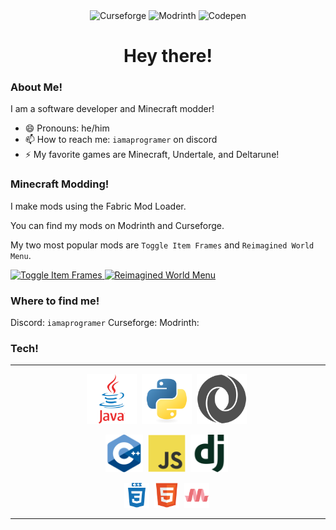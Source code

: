 
<div align="center">
  <img src="https://img.shields.io/badge/Curseforge-black?style=for-the-badge&logo=curseforge" title="Curseforge" alt="Curseforge">
  <img src="https://img.shields.io/badge/Modrinth-black?style=for-the-badge&logo=modrinth" title="Modrinth" alt="Modrinth">
  <img src="https://img.shields.io/badge/Codepen-black?style=for-the-badge&logo=codepen" title="Codepen" alt="Codepen">
</div>
<h1 align="center">Hey there!</h1>

### About Me!

I am a software developer and Minecraft modder!

- 😄 Pronouns: he/him
- 📫 How to reach me: `iamaprogramer` on discord
- ⚡ My favorite games are Minecraft, Undertale, and Deltarune!

### Minecraft Modding!

I make mods using the Fabric Mod Loader.

You can find my mods on Modrinth and Curseforge.

My two most popular mods are `Toggle Item Frames` and `Reimagined World Menu`.

<div>
  <a href="https://www.curseforge.com/minecraft/mc-mods/toggle-item-frames">
    <img src="https://img.shields.io/curseforge/dt/810660?style=for-the-badge&logo=curseforge&label=Toggle%20Item%20Frames&labelColor=black&color=orange" title="Toggle Item Frames" alt="Toggle Item Frames">
  </a>
  <a href="https://www.curseforge.com/minecraft/mc-mods/reimagined-world-menu">
    <img src="https://img.shields.io/curseforge/dt/856261?style=for-the-badge&logo=curseforge&label=Reimagined%20World%20Menu&labelColor=black&color=orange" title="Reimagined World Menu" alt="Reimagined World Menu">
  </a>
</div>

### Where to find me!

Discord: `iamaprogramer`
Curseforge: []()
Modrinth: 

### Tech!

---

<div align="center">
  <img src="https://github.com/devicons/devicon/blob/master/icons/java/java-original-wordmark.svg" title="Java" alt="Java" width="80" height="80"/>&nbsp;
  <img src="https://github.com/devicons/devicon/blob/master/icons/python/python-original.svg" title="Python" alt="Python" width="80" height="80"/>&nbsp;
  <img src="https://github.com/devicons/devicon/blob/master/icons/json/json-plain.svg" title="JSON" alt="JSON" width="80" height="80"/>&nbsp;

  <img src="https://github.com/devicons/devicon/blob/master/icons/cplusplus/cplusplus-original.svg" title="C++" alt="C++" width="60" height="60"/>&nbsp;
  <img src="https://github.com/devicons/devicon/blob/master/icons/javascript/javascript-original.svg" title="JavaScript" alt="JavaScript" width="60" height="60"/>&nbsp;
  <img src="https://github.com/devicons/devicon/blob/master/icons/django/django-plain.svg" title="Django" alt="Django" width="60" height="60"/>&nbsp;

  <img src="https://github.com/devicons/devicon/blob/master/icons/css3/css3-plain-wordmark.svg"  title="CSS3" alt="CSS" width="40" height="40"/>&nbsp;
  <img src="https://github.com/devicons/devicon/blob/master/icons/html5/html5-original.svg" title="HTML5" alt="HTML" width="40" height="40"/>&nbsp;
  <img src="https://github.com/devicons/devicon/blob/master/icons/materializecss/materializecss-original.svg"  title="Materialize CSS" alt="Materialize CSS" width="40" height="40"/>&nbsp;
</div>

---
<!--
**lamaprogramer/lamaprogramer** is a ✨ _special_ ✨ repository because its `README.md` (this file) appears on your GitHub profile.

Here are some ideas to get you started:

- 🔭 I’m currently working on ...
- 🌱 I’m currently learning ...
- 👯 I’m looking to collaborate on ...
- 🤔 I’m looking for help with ...
- 💬 Ask me about ...
- 📫 How to reach me: ...
- 😄 Pronouns: ...
- ⚡ Fun fact: ...
-->
